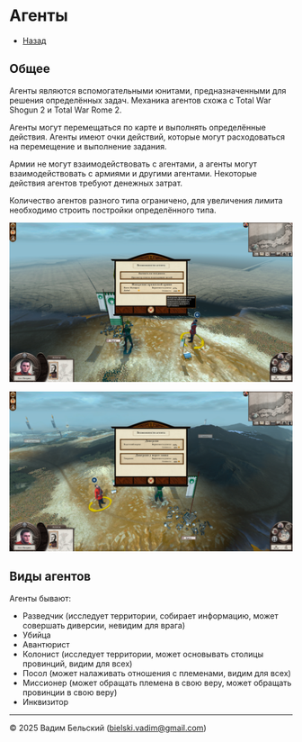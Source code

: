 # Агенты

- [Назад](../README.md)

## Общее 

Агенты являются вспомогательными юнитами, предназначенными для решения определённых задач. Механика агентов схожа с Total War Shogun 2 и Total War Rome 2. 

Агенты могут перемещаться по карте и выполнять определённые действия. Агенты имеют очки действий, которые могут расходоваться на перемещение и выполнение задания. 

Армии не могут взаимодействовать с агентами, а агенты могут взаимодействовать с армиями и другими агентами. Некоторые действия агентов требуют денежных  затрат. 

Количество агентов разного типа ограничено, для увеличения лимита необходимо строить постройки определённого типа.

![](../Images/TW_Shogun2_Agents.png)

![](../Images/TW_Shogun2_Agents2.png)

## Виды агентов

Агенты бывают:
- Разведчик (исследует территории, собирает информацию, может совершать диверсии, невидим для врага)
- Убийца
- Авантюрист
- Колонист (исследует территории, может основывать столицы провинций, видим для всех)
- Посол (может налаживать отношения с племенами, видим для всех)
- Миссионер (может обращать племена в свою веру, может обращать провинции в свою веру)
- Инквизитор

---
© 2025 Вадим Бельский (bielski.vadim@gmail.com)